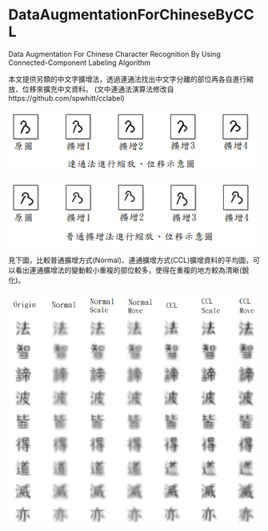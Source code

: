 # DataAugmentationForChineseByCCL
Data Augmentation For Chinese Character   Recognition By Using Connected-Component  Labeling Algorithm

本文提供另類的中文字擴增法，透過連通法找出中文字分離的部位再各自進行縮放、位移來擴充中文資料。
(文中連通法演算法修改自https://github.com/spwhitt/cclabel)

![Image](https://github.com/yuanshinNCHU/DataAugmentationForChineseByCCL/blob/main/%E4%B9%83_CCL%E7%A4%BA%E6%84%8F%E5%9C%96_%E4%BF%AE%E6%94%B9.png)


![iMAGE](https://github.com/yuanshinNCHU/DataAugmentationForChineseByCCL/blob/main/%E4%B9%83_Simple%E7%A4%BA%E6%84%8F%E5%9C%96_%E4%BF%AE%E6%94%B9.png)

見下圖，比較普通擴增方式(Normal)、連通擴增方式(CCL)擴增資料的平均圖，可以看出連通擴增法的變動較小重複的部位較多，使得在重複的地方較為清晰(銳化)。

![iMAGE](https://github.com/yuanshinNCHU/DataAugmentationForChineseByCCL/blob/main/%E6%93%B4%E5%85%85%E8%B3%87%E6%96%99%E5%B9%B3%E5%9D%87.png)
